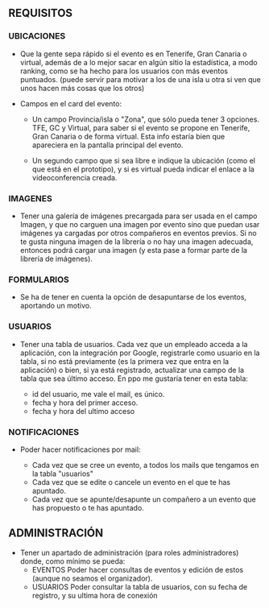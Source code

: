 ## REQUISITOS

### UBICACIONES

- Que la gente sepa rápido si el evento es en Tenerife, Gran Canaria o virtual, además de a lo mejor sacar en algún sitio la estadística, a modo ranking, como se  ha hecho para los usuarios con más eventos puntuados. (puede servir para motivar a los de una isla u otra si ven que unos hacen más cosas que los otros) 

-  Campos en el card del evento:

	- Un campo Provincia/isla o "Zona", que sólo pueda tener 3 opciones. TFE, GC y Virtual, para 	saber si el evento se propone en Tenerife, Gran Canaria o de forma virtual. Esta info estaría    bien que apareciera en la pantalla principal del evento.

	- Un segundo campo que si sea libre e indique la ubicación (como el que está en el prototipo), y si es virtual pueda indicar el enlace a la videoconferencia creada.

### IMAGENES

- Tener una galería de imágenes precargada para ser usada en el campo Imagen, y que no carguen una imagen por evento sino que puedan usar imágenes ya cargadas por otros compañeros en eventos previos. Si no te gusta ninguna imagen de la librería o no hay una imagen adecuada, entonces podrá cargar una imagen (y esta pase a formar parte de la librería de imágenes).

### FORMULARIOS

- Se ha de tener en cuenta la opción de desapuntarse de los eventos, aportando un motivo.


### USUARIOS

- Tener una tabla de usuarios. Cada vez que un empleado acceda a la aplicación, con la integración por Google, registrarle como usuario en la tabla, si no está previamente (es la primera vez que entra en la aplicación) o bien, si ya está registrado, actualizar una campo de la tabla que sea último acceso.  En ppo me gustaría tener en esta tabla:

	- id del usuario, me vale el mail, es único.
	- fecha y hora del primer acceso.
	- fecha y hora del ultimo acceso

### NOTIFICACIONES

- Poder hacer notificaciones por mail:

	- Cada vez que se cree un evento, a todos los mails que tengamos en la tabla "usuarios"
	- Cada vez que se edite o cancele un evento en el que te has apuntado.
	- Cada vez que se apunte/desapunte un compañero a un evento que has propuesto o te has apuntado.


## ADMINISTRACIÓN

- Tener un apartado de administración (para roles administradores) donde, como mínimo se pueda:
 	- EVENTOS  Poder hacer consultas de eventos y edición de estos (aunque no seamos el organizador).
 	- USUARIOS Poder consultar la tabla de usuarios, con su fecha de registro, y su ultima hora de conexión
